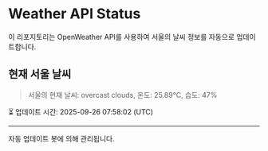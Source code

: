 
# Weather API Status

이 리포지토리는 OpenWeather API를 사용하여 서울의 날씨 정보를 자동으로 업데이트합니다.

## 현재 서울 날씨
> 서울의 현재 날씨: overcast clouds, 온도: 25.89°C, 습도: 47%

⏳ 업데이트 시간: 2025-09-26 07:58:02 (UTC)

---
자동 업데이트 봇에 의해 관리됩니다.
